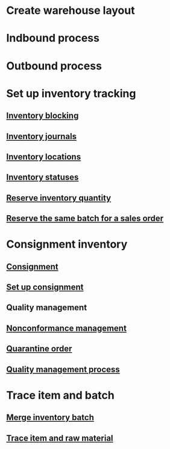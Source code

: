 # Create warehouse layout
# Indbound process
# Outbound process
# Set up inventory tracking
## [Inventory blocking](inventory-blocking.md)
## [Inventory journals](inventory-journals.md)
## [Inventory locations](inventory-locations.md)
## [Inventory statuses](inventory-statuses.md)
## [Reserve inventory quantity](reserve-inventory-quantities.md)
## [Reserve the same batch for a sales order](../sales-marketing/reserve-same-batch-sales-order.md)
# Consignment inventory
## [Consignment](consignment.md)
## [Set up consignment](set-up-consignment.md)
## Quality management
## [Nonconformance management](enable-nonconformance-management.md)
## [Quarantine order](quarantine-orders.md)
## [Quality management process](quality-management-processes.md)
# Trace item and batch
## [Merge inventory batch](merge-inventory-batches.md)
## [Trace item and raw material](trace-items-raw-materials-inventory-production-sales.md)
